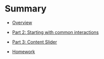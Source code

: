 # Summary

* [Overview](README.md)

* [Part 2:  Starting with common interactions](project/part_1_starting_with_common_interactions.md)
* [Part 3:  Content Slider](project/part_2_content_slider.md)

* [Homework](homework.md)



